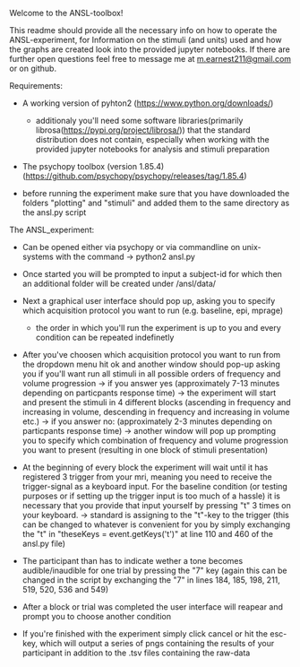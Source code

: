 
Welcome to the ANSL-toolbox!

This readme should provide all the necessary info on how to operate the ANSL-experiment, for Information on the stimuli (and units) used and how the graphs are created look into the provided jupyter notebooks. If there are further open questions feel free to message me at m.earnest211@gmail.com or on github.

Requirements:
- A working version of pyhton2 (https://www.python.org/downloads/)
	- additionaly you'll need some software libraries(primarily librosa(https://pypi.org/project/librosa/))
	  that the standard distribution does not contain, especially when working with the provided jupyter notebooks for analysis and stimuli preparation
- The psychopy toolbox (version 1.85.4) (https://github.com/psychopy/psychopy/releases/tag/1.85.4)

- before running the experiment make sure that you have downloaded the folders "plotting" and "stimuli" and added them to the same directory as the ansl.py script


The ANSL_experiment:
- Can be opened either via psychopy or via commandline on unix-systems with the command -> python2 ansl.py

- Once started you will be prompted to input a subject-id for which then an additional folder will be created under /ansl/data/

- Next a graphical user interface should pop up, asking you to specify which acquisition protocol you want to run (e.g. baseline, epi, mprage)
	- the order in which you'll run the experiment is up to you and every condition can be repeated indefinetly

- After you've choosen which acquisition protocol you want to run from the dropdown menu hit ok and another window 
	should pop-up asking you if you'll want run all stimuli in all possible orders of frequency and volume progression
	-> if you answer yes (approximately 7-13 minutes depending on particpants response time)
		-> the experiment will start and present the stimuli in 4 different blocks
		  (ascending in frequency and increasing in volume, descending in frequency and increasing in volume etc.)
	-> if you answer no: (approximately 2-3 minutes depending on particpants response time)
		-> another window will pop up prompting you to specify which combination of frequency and volume progression
		   you want to present (resulting in one block of stimuli presentation)

- At the beginning of every block the experiment will wait until it has registered 3 trigger from your mri, meaning you need to receive the trigger-signal as a keyboard input.
  For the baseline condition (or testing purposes or if setting up the trigger input is too much of a hassle) it is necessary that you provide that input yourself by pressing
  "t" 3 times on your keyboard.
	-> standard is assigning to the "t"-key to the trigger
	  (this can be changed to whatever is convenient for you by simply exchanging the "t" in "theseKeys = event.getKeys('t')" at line 110 and 460 of the ansl.py file)

- The participant than has to indicate wether a tone becomes audible/inaudible for one trial by pressing the "7" key
  (again this can be changed in the script by exchanging the "7" in lines 184, 185, 198, 211, 519, 520, 536 and 549)

- After a block or trial was completed the user interface will reapear and prompt you to choose another condition

- If you're finished with the experiment simply click cancel or hit the esc-key, which will output a series of pngs
  containing the results of your participant in addition to the .tsv files containing the raw-data



